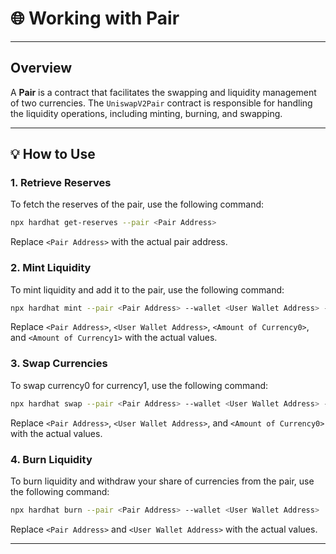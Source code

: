 
# 🌐 Working with Pair

---

## Overview

A **Pair** is a contract that facilitates the swapping and liquidity management of two currencies. The `UniswapV2Pair` contract is responsible for handling the liquidity operations, including minting, burning, and swapping.

---

## 💡 How to Use

### 1. Retrieve Reserves

To fetch the reserves of the pair, use the following command:

```bash
npx hardhat get-reserves --pair <Pair Address>
```

Replace `<Pair Address>` with the actual pair address.

### 2. Mint Liquidity

To mint liquidity and add it to the pair, use the following command:

```bash
npx hardhat mint --pair <Pair Address> --wallet <User Wallet Address> --amount0 <Amount of Currency0> --amount1 <Amount of Currency1>
```

Replace `<Pair Address>`, `<User Wallet Address>`, `<Amount of Currency0>`, and `<Amount of Currency1>` with the actual values.

### 3. Swap Currencies

To swap currency0 for currency1, use the following command:

```bash
npx hardhat swap --pair <Pair Address> --wallet <User Wallet Address> --amount <Amount of Currency0>
```

Replace `<Pair Address>`, `<User Wallet Address>`, and `<Amount of Currency0>` with the actual values.

### 4. Burn Liquidity

To burn liquidity and withdraw your share of currencies from the pair, use the following command:

```bash
npx hardhat burn --pair <Pair Address> --wallet <User Wallet Address>
```

Replace `<Pair Address>` and `<User Wallet Address>` with the actual values.

---
